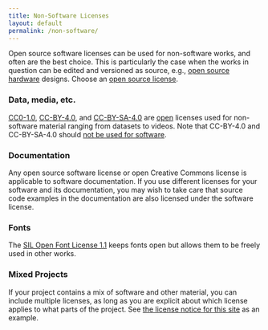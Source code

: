 ```yaml
---
title: Non-Software Licenses
layout: default
permalink: /non-software/
---
```


Open source software licenses can be used for non-software works, and often are the best choice. This is particularly the case when the works in question can be edited and versioned as source, e.g., [open source hardware](http://www.oshwa.org/definition/) designs. Choose an [open source license](/licenses/).

### Data, media, etc.

[CC0-1.0](/licenses/cc0-1.0/), [CC-BY-4.0](/licenses/cc-by-4.0/), and [CC-BY-SA-4.0](/licenses/cc-by-sa-4.0/) are [open](http://opendefinition.org) licenses used for non-software material ranging from datasets to videos. Note that CC-BY-4.0 and CC-BY-SA-4.0 should [not be used for software](https://creativecommons.org/faq/#can-i-apply-a-creative-commons-license-to-software.).

### Documentation

Any open source software license or open Creative Commons license is applicable to software documentation. If you use different licenses for your software and its documentation, you may wish to take care that source code examples in the documentation are also licensed under the software license.

### Fonts

The [SIL Open Font License 1.1](/licenses/ofl-1.1/) keeps fonts open but allows them to be freely used in other works.

### Mixed Projects

If your project contains a mix of software and other material, you can include multiple licenses, as long as you are explicit about which license applies to what parts of the project.  See [the license notice for this site](https://github.com/github/choosealicense.com#license) as an example.
